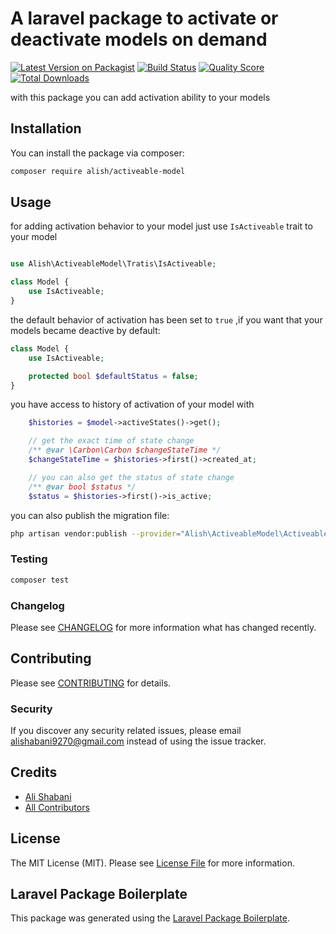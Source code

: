 # A laravel package to activate or deactivate models on demand

[![Latest Version on Packagist](https://img.shields.io/packagist/v/alish/activeable-model.svg?style=flat-square)](https://packagist.org/packages/alish/activeable-model)
[![Build Status](https://travis-ci.org/bdp-raymon/activeable-model.svg?branch=main)](https://travis-ci.org/bdp-raymon/activeable-model)
[![Quality Score](https://img.shields.io/scrutinizer/g/bdp-raymon/activeable-model.svg?style=flat-square)](https://scrutinizer-ci.com/g/bdp-raymon/activeable-model)
[![Total Downloads](https://img.shields.io/packagist/dt/alish/activeable-model.svg?style=flat-square)](https://packagist.org/packages/alish/activeable-model)

with this package you can add activation ability to your models
## Installation

You can install the package via composer:

```bash
composer require alish/activeable-model
```

## Usage

for adding activation behavior to your model just use `IsActiveable` trait to your model
``` php

use Alish\ActiveableModel\Tratis\IsActiveable;

class Model {
    use IsActiveable;
}

```

the default behavior of activation has been set to `true` ,if you want that your models became deactive by default:
```php
class Model {
    use IsActiveable;

    protected bool $defaultStatus = false;
}
```

you have access to history of activation of your model with 
```php
    $histories = $model->activeStates()->get();

    // get the exact time of state change
    /** @var \Carbon\Carbon $changeStateTime */
    $changeStateTime = $histories->first()->created_at;

    // you can also get the status of state change
    /** @var bool $status */
    $status = $histories->first()->is_active;
```

you can also publish the migration file:
```bash
php artisan vendor:publish --provider="Alish\ActiveableModel\ActiveableModelServiceProvider" --tag=migrations
```

### Testing

``` bash
composer test
```

### Changelog

Please see [CHANGELOG](CHANGELOG.md) for more information what has changed recently.

## Contributing

Please see [CONTRIBUTING](CONTRIBUTING.md) for details.

### Security

If you discover any security related issues, please email alishabani9270@gmail.com instead of using the issue tracker.

## Credits

- [Ali Shabani](https://github.com/alish)
- [All Contributors](../../contributors)

## License

The MIT License (MIT). Please see [License File](LICENSE.md) for more information.

## Laravel Package Boilerplate

This package was generated using the [Laravel Package Boilerplate](https://laravelpackageboilerplate.com).
